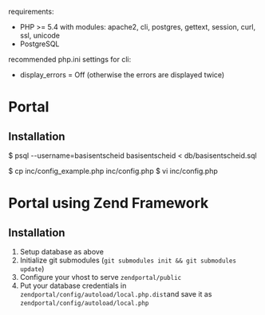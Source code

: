 
requirements:
- PHP >= 5.4 with modules: apache2, cli, postgres, gettext, session, curl, ssl, unicode
- PostgreSQL

recommended php.ini settings for cli:
- display_errors = Off   (otherwise the errors are displayed twice)

Portal
======

## Installation

$ psql --username=basisentscheid basisentscheid < db/basisentscheid.sql

$ cp inc/config_example.php inc/config.php
$ vi inc/config.php


Portal using Zend Framework
===========================

## Installation

1. Setup database as above
2. Initialize git submodules (`git submodules init && git submodules update`)
3. Configure your vhost to serve `zendportal/public`
4. Put your database credentials in `zendportal/config/autoload/local.php.dist`and save it as `zendportal/config/autoload/local.php`
